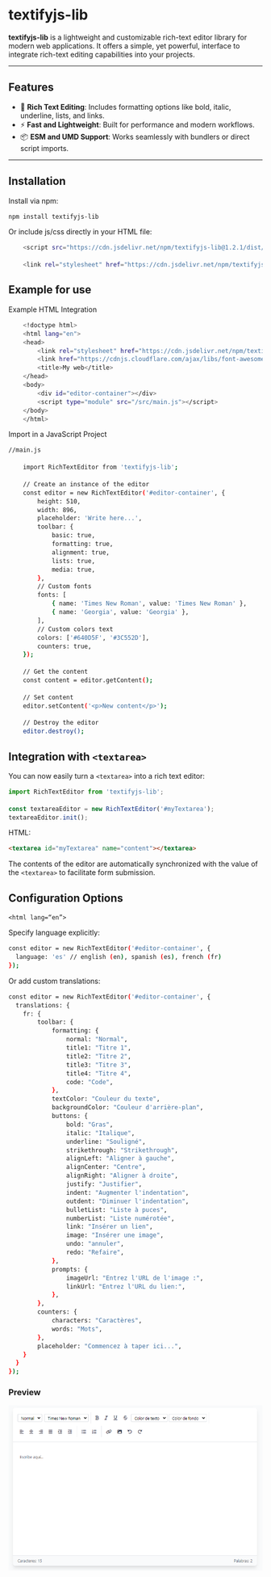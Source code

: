 # textifyjs-lib

**textifyjs-lib** is a lightweight and customizable rich-text editor library for modern web applications. It offers a simple, yet powerful, interface to integrate rich-text editing capabilities into your projects.

---

## Features

- 📝 **Rich Text Editing**: Includes formatting options like bold, italic, underline, lists, and links.
- ⚡ **Fast and Lightweight**: Built for performance and modern workflows.
- 📦 **ESM and UMD Support**: Works seamlessly with bundlers or direct script imports.

---

## Installation

Install via npm:

```bash
npm install textifyjs-lib
```
Or include js/css directly in your HTML file:

```bash
    <script src="https://cdn.jsdelivr.net/npm/textifyjs-lib@1.2.1/dist/textifyjslib.min.js"></script>

    <link rel="stylesheet" href="https://cdn.jsdelivr.net/npm/textifyjs-lib@1.2.1/dist/textifyjs-lib.css">
```

## Example for use

Example HTML Integration
```bash
    <!doctype html>
    <html lang="en">
    <head>
        <link rel="stylesheet" href="https://cdn.jsdelivr.net/npm/textifyjs-lib@1.2.1/dist/textifyjs-lib.css">
        <link href="https://cdnjs.cloudflare.com/ajax/libs/font-awesome/6.6.0/css/all.min.css" rel="stylesheet">
        <title>My web</title>
    </head>
    <body>
        <div id="editor-container"></div>
        <script type="module" src="/src/main.js"></script>
    </body>
    </html>

```

Import in a JavaScript Project
```bash
//main.js

    import RichTextEditor from 'textifyjs-lib';

    // Create an instance of the editor
    const editor = new RichTextEditor('#editor-container', {
        height: 510,
        width: 896,
        placeholder: 'Write here...',
        toolbar: {
            basic: true,
            formatting: true,
            alignment: true,
            lists: true,
            media: true,
        },
        // Custom fonts
        fonts: [
            { name: 'Times New Roman', value: 'Times New Roman' },
            { name: 'Georgia', value: 'Georgia' },
        ],
        // Custom colors text
        colors: ['#640D5F', '#3C552D'],
        counters: true,
    });

    // Get the content
    const content = editor.getContent();

    // Set content
    editor.setContent('<p>New content</p>');

    // Destroy the editor
    editor.destroy();

```

## Integration with `<textarea>`

You can now easily turn a `<textarea>` into a rich text editor:

```javascript
import RichTextEditor from 'textifyjs-lib';

const textareaEditor = new RichTextEditor('#myTextarea');
textareaEditor.init();
```

HTML:

```html
<textarea id="myTextarea" name="content"></textarea>
```

The contents of the editor are automatically synchronized with the value of the `<textarea>` to facilitate form submission.

## Configuration Options

```
<html lang=“en”>
```

Specify language explicitly:

```bash
const editor = new RichTextEditor('#editor-container', {
  language: 'es' // english (en), spanish (es), french (fr)
});
```

Or add custom translations:

```bash
const editor = new RichTextEditor('#editor-container', {
  translations: {
    fr: {
        toolbar: {
            formatting: {
                normal: "Normal",
                title1: "Titre 1",
                title2: "Titre 2",
                title3: "Titre 3",
                title4: "Titre 4",
                code: "Code",
            },
            textColor: "Couleur du texte",
            backgroundColor: "Couleur d'arrière-plan",
            buttons: {
                bold: "Gras",
                italic: "Italique",
                underline: "Souligné",
                strikethrough: "Strikethrough",
                alignLeft: "Aligner à gauche",
                alignCenter: "Centre",
                alignRight: "Aligner à droite",
                justify: "Justifier",
                indent: "Augmenter l'indentation",
                outdent: "Diminuer l'indentation",
                bulletList: "Liste à puces",
                numberList: "Liste numérotée",
                link: "Insérer un lien",
                image: "Insérer une image",
                undo: "annuler",
                redo: "Refaire",
            },
            prompts: {
                imageUrl: "Entrez l'URL de l'image :",
                linkUrl: "Entrez l'URL du lien:",
            },
        },
        counters: {
            characters: "Caractères",
            words: "Mots",
        },
        placeholder: "Commencez à taper ici...",
    }
  }
});
```

### Preview

![alt text](./src/img/image-textifyjs.png)